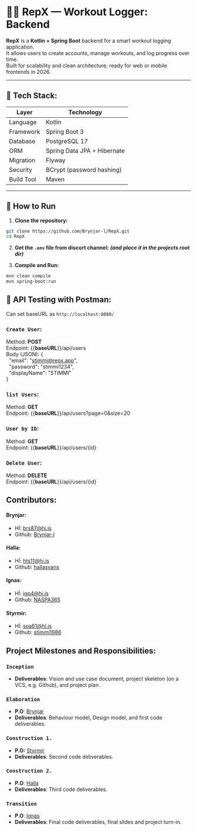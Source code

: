 # 🏋️‍♂️ RepX — Workout Logger: Backend

**RepX** is a **Kotlin + Spring Boot** backend for a smart workout logging application.  
It allows users to create accounts, manage workouts, and log progress over time.  
Built for scalability and clean architecture; ready for web or mobile frontends in 2026.

---

## 🚀 Tech Stack:

| Layer | Technology |
|-------|-------------|
| Language | Kotlin |
| Framework | Spring Boot 3 |
| Database | PostgreSQL 17 |
| ORM | Spring Data JPA + Hibernate |
| Migration | Flyway |
| Security | BCrypt (password hashing) |
| Build Tool | Maven |

---

## 🏃 How to Run

1. **Clone the repository:**
```bash
git clone https://github.com/Brynjar-l/RepX.git
cd RepX
```

2. **Get the `.env` file from discort channel:** ***(and place it in the projects root dir)***

3. **Compile and Run:**
 ```bash
mvn clean compile
mvn spring-boot:run
  ```

## 🧪 API Testing with Postman:

Can set baseURL as `http://localhost:8080/`

### `Create User`: </br>
  Method: **POST** </br>
  Endpoint: {{**baseURL**}}/api/users </br>
    Body (JSON): {</br>
      &nbsp;&nbsp;"email": "stimmi@repx.app",</br>
      &nbsp;&nbsp;"password": "stimmi1234",</br>
      &nbsp;&nbsp;"displayName": "STIMMI"
    </br>}

### `list Users`: </br>
  Method: **GET** </br>
  Endpoint: {{**baseURL**}}/api/users?page=0&size=20

### `User by ID`: </br>
  Method: **GET** </br>
  Endpoint: {{**baseURL**}}/api/users/{id}

### `Delete User`:
  Method: **DELETE** </br>
  Endpoint: {{**baseURL**}}/api/users/{id}

## Contributors:
#### **Brynjar**: 
  - HÍ: [brs87@hi.is](mailto:brs87@hi.is)
  - Github: [Brynjar-l](https://github.com/Brynjar-l)
#### **Halla**:
  - HÍ: [hts11@hi.is](mailto:hts11@hi.is)
  - Github: [hallasvans](https://github.com/hallasvans)
#### **Ignas**:
  - HÍ: [igp4@hi.is](mailto:igp4@hi.is)
  - Github: [NASPA365](https://github.com/NASPA365)
#### **Styrmir**:
  - HÍ: [soa61@hi.is](mailto:soa61@hi.is)
  - Github: [stimmi1986](https://github.com/stimmi1986)


## Project Milestones and Responsibilities:

### `Inception`
- **Deliverables**: Vision and use case document, project skeleton (on a VCS, e.g. Github), and project plan.


### `Elaboration`
- **P.O**: [Brynjar](mailto:brs87@hi.is)
- **Deliverables**: Behaviour model, Design model, and first code deliverables.

### `Construction 1.`
- **P.O:** [Styrmir](mailto:soa61@hi.is)
- **Deliverables**: Second code deliverables.

### `Construction 2.`
- **P.O**: [Halla](mailto:hts11@hi.is)
- **Deliverables**: Third code deliverables.

### `Transition`
- **P.O**: [Ignas](mailto:igp4@hi.is)
- **Deliverables**: Final code deliverables, final slides and project turn-in.
